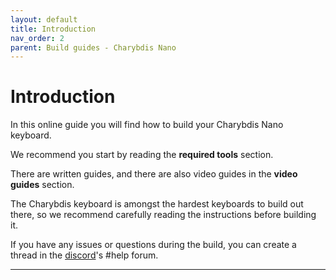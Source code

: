 ```yaml
---
layout: default
title: Introduction
nav_order: 2
parent: Build guides - Charybdis Nano
---
```


# Introduction

In this online guide you will find how to build your Charybdis Nano keyboard.

We recommend you start by reading the **required tools** section.

There are written guides, and there are also video guides in the **video guides** section.

The Charybdis keyboard is amongst the hardest keyboards to build out there, so we recommend carefully reading the instructions before building it.

If you have any issues or questions during the build, you can create a thread in the [discord][discord]'s #help forum.

----

[Discord]: https://www.bstkbd.com/discord
